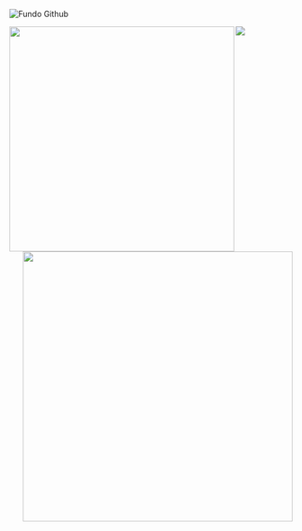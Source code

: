 ![Fundo Github](https://user-images.githubusercontent.com/74076487/100262865-81a36380-2f2b-11eb-9179-b24ba091c364.png)

<img width="400px" align="left" src="https://github-readme-stats.vercel.app/api/top-langs/?username=LucasWilliam2100&hide=html&layout=compact&theme=buefy" /> 
<td><img width="480px" align="right" src="https://github-readme-stats.vercel.app/api?username=LucasWilliam2100&theme=buefy"/>
  
![](https://komarev.com/ghpvc/?username=LucasWilliam2100&color=blue&style=flat)
  
<!--
**LucasWilliam2100/LucasWilliam2100** is a ✨ _special_ ✨ repository because its `README.md` (this file) appears on your GitHub profile.

Here are some ideas to get you started:

- 🔭 I’m currently working on ...
- 🌱 I’m currently learning ...
- 👯 I’m looking to collaborate on ...
- 🤔 I’m looking for help with ...
- 💬 Ask me about ...
- 📫 How to reach me: ...
- 😄 Pronouns: ...
- ⚡ Fun fact: ...
-->
